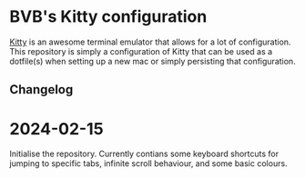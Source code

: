 # BVB's Kitty configuration

[Kitty](https://sw.kovidgoyal.net/kitty/) is an awesome terminal emulator that allows for a lot
of configuration. This repository is simply a configuration of Kitty that can be used as a dotfile(s)
when setting up a new mac or simply persisting that configuration.

## Changelog

# 2024-02-15
Initialise the repository. Currently contians some keyboard shortcuts for jumping to specific tabs,
infinite scroll behaviour, and some basic colours.
